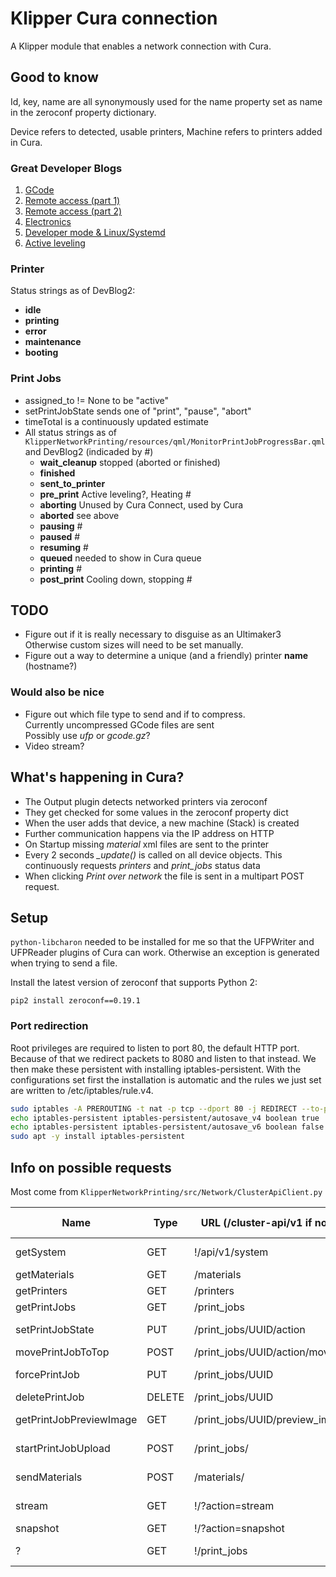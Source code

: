 # Klipper Cura connection

A Klipper module that enables a network connection with Cura.


## Good to know

Id, key, name are all synonymously used for the name property
set as name in the zeroconf property dictionary.

Device refers to detected, usable printers, Machine refers
to printers added in Cura.

### Great Developer Blogs

1) [GCode](https://community.ultimaker.com/topic/15555-inside-the-ultimaker-3-day-1-gcode/)
2) [Remote access (part 1)](https://community.ultimaker.com/topic/15574-inside-the-ultimaker-3-day-2-remote-access-part-1/)
3) [Remote access (part 2)](https://community.ultimaker.com/topic/15604-inside-the-ultimaker-3-day-3-remote-access-part-2/)
4) [Electronics](https://community.ultimaker.com/topic/15649-inside-the-ultimaker-3-day-4-electronics/)
5) [Developer mode & Linux/Systemd](https://community.ultimaker.com/topic/15664-inside-the-ultimaker-3-day-5-developer-mode-linuxsystemd/)
6) [Active leveling](https://community.ultimaker.com/topic/15687-inside-the-ultimaker-3-day-6-active-leveling/)

### Printer

Status strings as of DevBlog2:

* **idle**
* **printing**
* **error**
* **maintenance**
* **booting**

### Print Jobs

* assigned\_to != None to be "active"
* setPrintJobState sends one of "print", "pause", "abort"
* timeTotal is a continuously updated estimate
* All status strings as of
    `KlipperNetworkPrinting/resources/qml/MonitorPrintJobProgressBar.qml`
    and DevBlog2 (indicaded by #)
    * **wait_cleanup** stopped (aborted or finished)
    * **finished**
    * **sent_to_printer**
    * **pre_print** Active leveling?, Heating #
    * **aborting** Unused by Cura Connect, used by Cura
    * **aborted** see above
    * **pausing** #
    * **paused** #
    * **resuming** #
    * **queued** needed to show in Cura queue
    * **printing** #
    * **post_print** Cooling down, stopping #


## TODO

* Figure out if it is really necessary to disguise as an Ultimaker3  
    Otherwise custom sizes will need to be set manually.
* Figure out a way to determine a unique (and a friendly) printer **name** (hostname?)

### Would also be nice

* Figure out which file type to send and if to compress.  
    Currently uncompressed GCode files are sent  
    Possibly use _ufp_ or _gcode.gz_?
* Video stream?


## What's happening in Cura?

* The Output plugin detects networked printers via zeroconf
* They get checked for some values in the zeroconf property dict
* When the user adds that device, a new machine (Stack) is created
* Further communication happens via the IP address on HTTP
* On Startup missing _material_ xml files are sent to the printer
* Every 2 seconds _\_update()_ is called on all device objects.
    This continuously requests _printers_ and _print_jobs_ status data
* When clicking _Print over network_ the file is sent in a multipart POST request.


## Setup

`python-libcharon` needed to be installed for me so that the
UFPWriter and UFPReader plugins of Cura can work. Otherwise
an exception is generated when trying to send a file.

Install the latest version of zeroconf that supports Python 2:

`pip2 install zeroconf==0.19.1`

### Port redirection

Root privileges are required to listen to port 80, the default HTTP port.
Because of that we redirect packets to 8080 and listen to that instead.
We then make these persistent with installing iptables-persistent.
With the configurations set first the installation is automatic and the
rules we just set are written to /etc/iptables/rule.v4.

```bash
sudo iptables -A PREROUTING -t nat -p tcp --dport 80 -j REDIRECT --to-ports 8080
echo iptables-persistent iptables-persistent/autosave_v4 boolean true | sudo debconf-set-selections
echo iptables-persistent iptables-persistent/autosave_v6 boolean false | sudo debconf-set-selections
sudo apt -y install iptables-persistent
```


## Info on possible requests

Most come from `KlipperNetworkPrinting/src/Network/ClusterApiClient.py`

|Name                   |Type   |URL (/cluster-api/v1 if not !) |Data (sent or requested)       |Requested at           |Implemented
|-----------------------|-------|-------------------------------|-------------------------------|-----------------------|-----------
|getSystem              |GET    |!/api/v1/system                |PrinterSystemStatus            |At manual connection   |False
|getMaterials           |GET    |/materials                     |[ClusterMaterial]              |At startup             |True
|getPrinters            |GET    |/printers                      |[ClusterPrinterStatus]         |Periodically           |True
|getPrintJobs           |GET    |/print\_jobs                   |[ClusterPrintJobStatus]        |Periodically           |True
|setPrintJobState       |PUT    |/print\_jobs/UUID/action       |{action:(pause\|print\|abort)} |?                      |True
|movePrintJobToTop      |POST   |/print\_jobs/UUID/action/move  |{to\_position:0,list:queued}   |GUI                    |True
|forcePrintJob          |PUT    |/print\_jobs/UUID              |{force:True}                   |GUI (Override)         |True
|deletePrintJob         |DELETE |/print\_jobs/UUID              |None                           |GUI                    |True
|getPrintJobPreviewImage|GET    |/print\_jobs/UUID/preview\_image|Image bytes (PNG file works)  |At job creation        |Temporary
|startPrintJobUpload    |POST   |/print\_jobs/                  |owner & .gcode file (MIME)     |"Print over Network"   |True
|sendMaterials          |POST   |/materials/                    |.xml.fdm-material file (MIME)  |Sent if not on printer |True
|stream                 |GET    |!/?action=stream               |Redirect                       |Open stream            |True
|snapshot               |GET    |!/?action=snapshot             |Redirect                       |None                   |True
|?                      |GET    |!/print\_jobs                  |?                              |Browser view           |False

